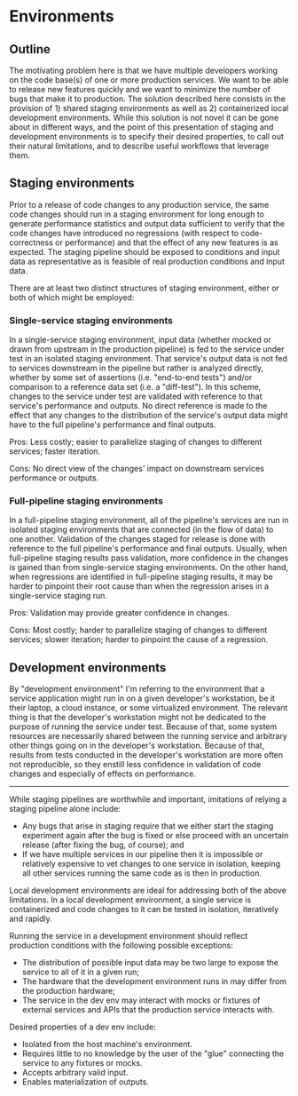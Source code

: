 Environments
====

Outline
----

The motivating problem here is that we have multiple developers working on the code base(s) of one or more production services. We want to be able to release new features quickly and we want to minimize the number of bugs that make it to production. The solution described here consists in the provision of 1) shared staging environments as well as 2) containerized local development environments. While this solution is not novel it can be gone about in different ways, and the point of this presentation of staging and development environments is to specify their desired properties, to call out their natural limitations, and to describe useful workflows that leverage them.

Staging environments
----

Prior to a release of code changes to any production service, the same code changes should run in a staging environment for long enough to generate performance statistics and output data sufficient to verify that the code changes have introduced no regressions (with respect to code-correctness or performance) and that the effect of any new features is as expected. The staging pipeline should be exposed to conditions and input data as representative as is feasible of real production conditions and input data.

There are at least two distinct structures of staging environment, either or both of which might be employed:

### Single-service staging environments

In a single-service staging environment, input data (whether mocked or drawn from upstream in the production pipeline) is fed to the service under test in an isolated staging environment. That service's output data is not fed to services downstream in the pipeline but rather is analyzed directly, whether by some set of assertions (i.e. "end-to-end tests") and/or comparison to a reference data set (i.e. a "diff-test"). In this scheme, changes to the service under test are validated with reference to that service's performance and outputs. No direct reference is made to the effect that any changes to the distribution of the service's output data might have to the full pipeline's performance and final outputs.

Pros: Less costly; easier to parallelize staging of changes to different services; faster iteration.

Cons: No direct view of the changes' impact on downstream services performance or outputs.

### Full-pipeline staging environments

In a full-pipeline staging environment, all of the pipeline's services are run in isolated staging environments that are connected (in the flow of data) to one another. Validation of the changes staged for release is done with reference to the full pipeline's performance and final outputs. Usually, when full-pipeline staging results pass validation, more confidence in the changes is gained than from single-service staging environments. On the other hand, when regressions are identified in full-pipeline staging results, it may be harder to pinpoint their root cause than when the regression arises in a single-service staging run.

Pros: Validation may provide greater confidence in changes.

Cons: Most costly; harder to parallelize staging of changes to different services; slower iteration; harder to pinpoint the cause of a regression.

Development environments
----

By "development environment" I'm referring to the environment that a service application might run in on a given developer's workstation, be it their laptop, a cloud instance, or some virtualized environment. The relevant thing is that the developer's workstation might not be dedicated to the purpose of running the service under test. Because of that, some system resources are necessarily shared between the running service and arbitrary other things going on in the developer's workstation. Because of that, results from tests conducted in the developer's workstation are more often not reproducible, so they enstill less confidence in validation of code changes and especially of effects on performance.

* * *

While staging pipelines are worthwhile and important, imitations of relying a staging pipeline alone include:
* Any bugs that arise in staging require that we either start the staging experiment again after the bug is fixed or else proceed with an uncertain release (after fixing the bug, of course); and
* If we have multiple services in our pipeline then it is impossible or relatively expensive to vet changes to one service in isolation, keeping all other services running the same code as is then in production.

Local development environments are ideal for addressing both of the above limitations. In a local development environment, a single service is containerized and code changes to it can be tested in isolation, iteratively and rapidly.

Running the service in a development environment should reflect production conditions with the following possible exceptions:
* The distribution of possible input data may be two large to expose the service to all of it in a given run;
* The hardware that the development environment runs in may differ from the production hardware;
* The service in the dev env may interact with mocks or fixtures of external services and APIs that the production service interacts with.

Desired properties of a dev env include:
* Isolated from the host machine's environment.
* Requires little to no knowledge by the user of the "glue" connecting the service to any fixtures or mocks.
* Accepts arbitrary valid input.
* Enables materialization of outputs.
